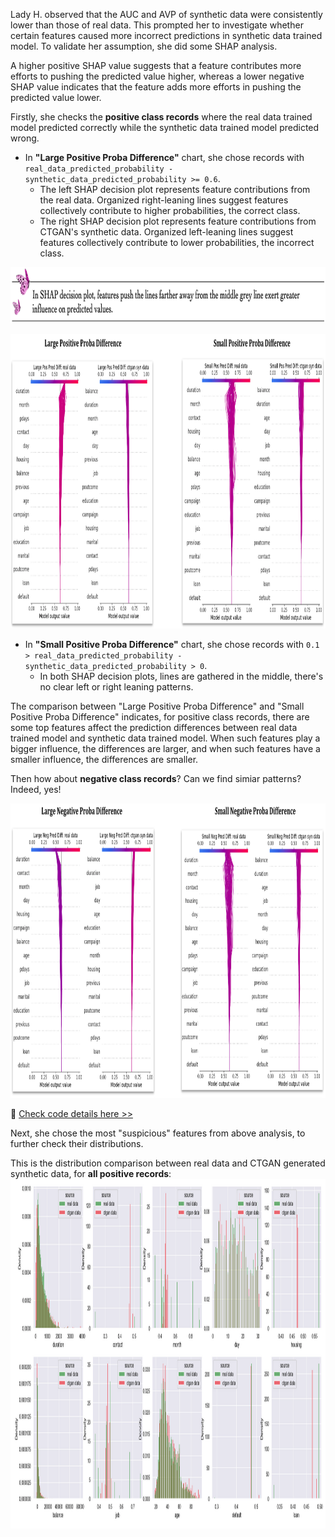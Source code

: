 Lady H. observed that the AUC and AVP of synthetic data were consistently lower than those of real data. This prompted her to investigate whether certain features caused more incorrect predictions in synthetic data trained model. To validate her assumption, she did some SHAP analysis.

A higher positive SHAP value suggests that a feature contributes more efforts to pushing the predicted value higher, whereas a lower negative SHAP value indicates that the feature adds more efforts in pushing the predicted value lower.

Firstly, she checks the <b>positive class records</b> where the real data trained model predicted correctly while the synthetic data trained model predicted wrong.
* In <b>"Large Positive Proba Difference"</b> chart, she chose records with `real_data_predicted_probability - synthetic_data_predicted_probability >= 0.6`.
  * The left SHAP decision plot represents feature contributions from the real data. Organized right-leaning lines suggest features collectively contribute to higher probabilities, the correct class.
  * The right SHAP decision plot represents feature contributions from CTGAN's synthetic data. Organized left-leaning lines suggest features collectively contribute to lower probabilities, the incorrect class.
<p align="left">
<img src="https://github.com/lady-h-world/My_Garden/blob/main/images/notes/shap_decision_plot.png" width="880" height="90" />
</p>

<img src="https://github.com/lady-h-world/My_Garden/blob/main/images/Secret_Guest_images/pos_shaps.png" width="967" height="471" />

* In <b>"Small Positive Proba Difference"</b> chart, she chose records with `0.1 > real_data_predicted_probability - synthetic_data_predicted_probability > 0`.
  * In both SHAP decision plots, lines are gathered in the middle, there's no clear left or right leaning patterns.

The comparison between "Large Positive Proba Difference" and "Small Positive Proba Difference" indicates, for positive class records, there are some top features affect the prediction differences between real data trained model and synthetic data trained model. When such features play a bigger influence, the differences are larger, and when such features have a smaller influence, the differences are smaller.

Then how about <b>negative class records</b>? Can we find simiar patterns? Indeed, yes!

<img src="https://github.com/lady-h-world/My_Garden/blob/main/images/Secret_Guest_images/neg_shaps.png" width="967" height="471" />

🌻 [Check code details here >>][1] 


Next, she chose the most "suspicious" features from above analysis, to further check their distributions.

This is the distribution comparison between real data and CTGAN generated synthetic data, for <b>all positive records</b>:
<img src="https://github.com/lady-h-world/My_Garden/blob/main/images/Secret_Guest_images/pos_dist.png" width="901" height="559" />



[1]:https://github.com/lady-h-world/My_Garden/blob/main/code/secret_guest/syn_data_exps/deep_dive.ipynb
